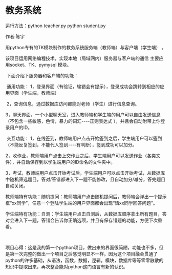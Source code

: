 # 教务系统

运行方法：python teacher.py  python student.py 

作者:陈宇

用python专有的TK模块制作的教务系统服务端（教师端）与客户端（学生端） 。 

该项目运用网络编程技术，实现本地（局域网内）服务器与客户端的通信 主要应用socket、TK、pymysql 模块。

​     下面介绍下服务器和客户端的功能：

​     通用功能： 1，登录界面（有验证，输错会有提示），登录成功会跳转到相应的应用界面（学生端，教师端）

​                2，查询信息，通过数据库访问都能对老师（学生）进行信息查询。

​                3，聊天界面，一个小型聊天室，进入教师端和学生端的用户可以自由发送信息（不包含一些敏感，色情，暴力的词汇----正则表达式 ），并且会自动附带上你登录用户的ID。

​    交互功能： 1，在线签到，教师端用户点击开始签到之后，学生端用户可以签到（不能反复签到，不能代人签到----有判断），签到成功可以加分。

​                2，收作业，教师端用户点击上交作业之后，学生端用户可以发送作业（各类文件），并自动保存到以学生端用户的ID命名的文件夹中。  

​                3，考试，教师端用户点击开始考试后，学生端用户可以点击开始考试，从数据库中随机筛选题目，答对/答错都进入下一题不能修改，且自动加分/减分，答完题目自动关闭。

​    教师端特有功能：随机提问：教师端用户点击随机提问后，教师端会弹出一个提示框“xx同学”，任意一个登陆学生端的用户界面都会出现“请xx同学回答问题”。

​    学生端特有功能：自测：学生端用户点击自测后，从数据库顺序拿出所有题目，答对会进入下一题，答错会告诉你正确选项，并且有保存错题的功能，方便下次重看。

​    

​     项目心得：这是我的第一个python项目，做出来的界面很简陋，功能也不多，但是第一次完整的做出一个项目之后感觉明显不一样。因为这个项目融会贯通了python的许多基础，从语法，函数，数据，逻辑，模块，数据库等等零零散散的知识中提取出来，再次整合能对python这门语言有新的认识。